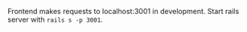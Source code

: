 Frontend makes requests to localhost:3001 in development. Start rails server with ```rails s -p 3001```.
